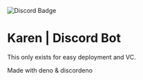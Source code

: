 ![Discord Badge](https://img.shields.io/discord/223909216866402304?color=%237289da&label=Dligence%20%28discordeno%29&logo=Discord)
# Karen | Discord Bot
This only exists for easy deployment and VC.

Made with deno & discordeno
